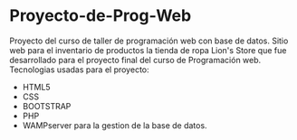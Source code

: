 # Proyecto-de-Prog-Web
Proyecto del curso de taller de programación web con base de datos.
Sitio web para el inventario de productos la tienda de ropa Lion's Store que fue desarrollado para el proyecto final del curso de Programación web.
Tecnologias usadas para el proyecto:
- HTML5
- CSS
- BOOTSTRAP
- PHP
- WAMPserver para la gestion de la base de datos.
